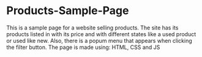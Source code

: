 # Products-Sample-Page
This is a sample page for a website selling products.
The site has its products listed in with its price and with different states like a used product or used like new.
Also, there is a popum menu that appears when clicking the filter button.
The page is made using: HTML, CSS and JS
